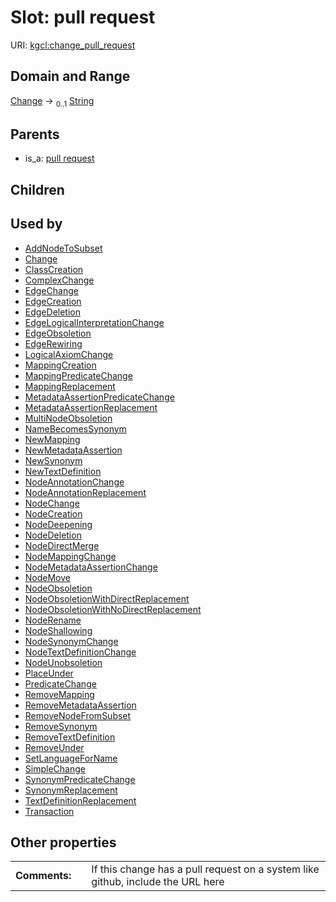 
# Slot: pull request




URI: [kgcl:change_pull_request](http://w3id.org/kgcl/change_pull_request)


## Domain and Range

[Change](Change.md) &#8594;  <sub>0..1</sub> [String](types/String.md)

## Parents

 *  is_a: [pull request](pull_request.md)

## Children


## Used by

 * [AddNodeToSubset](AddNodeToSubset.md)
 * [Change](Change.md)
 * [ClassCreation](ClassCreation.md)
 * [ComplexChange](ComplexChange.md)
 * [EdgeChange](EdgeChange.md)
 * [EdgeCreation](EdgeCreation.md)
 * [EdgeDeletion](EdgeDeletion.md)
 * [EdgeLogicalInterpretationChange](EdgeLogicalInterpretationChange.md)
 * [EdgeObsoletion](EdgeObsoletion.md)
 * [EdgeRewiring](EdgeRewiring.md)
 * [LogicalAxiomChange](LogicalAxiomChange.md)
 * [MappingCreation](MappingCreation.md)
 * [MappingPredicateChange](MappingPredicateChange.md)
 * [MappingReplacement](MappingReplacement.md)
 * [MetadataAssertionPredicateChange](MetadataAssertionPredicateChange.md)
 * [MetadataAssertionReplacement](MetadataAssertionReplacement.md)
 * [MultiNodeObsoletion](MultiNodeObsoletion.md)
 * [NameBecomesSynonym](NameBecomesSynonym.md)
 * [NewMapping](NewMapping.md)
 * [NewMetadataAssertion](NewMetadataAssertion.md)
 * [NewSynonym](NewSynonym.md)
 * [NewTextDefinition](NewTextDefinition.md)
 * [NodeAnnotationChange](NodeAnnotationChange.md)
 * [NodeAnnotationReplacement](NodeAnnotationReplacement.md)
 * [NodeChange](NodeChange.md)
 * [NodeCreation](NodeCreation.md)
 * [NodeDeepening](NodeDeepening.md)
 * [NodeDeletion](NodeDeletion.md)
 * [NodeDirectMerge](NodeDirectMerge.md)
 * [NodeMappingChange](NodeMappingChange.md)
 * [NodeMetadataAssertionChange](NodeMetadataAssertionChange.md)
 * [NodeMove](NodeMove.md)
 * [NodeObsoletion](NodeObsoletion.md)
 * [NodeObsoletionWithDirectReplacement](NodeObsoletionWithDirectReplacement.md)
 * [NodeObsoletionWithNoDirectReplacement](NodeObsoletionWithNoDirectReplacement.md)
 * [NodeRename](NodeRename.md)
 * [NodeShallowing](NodeShallowing.md)
 * [NodeSynonymChange](NodeSynonymChange.md)
 * [NodeTextDefinitionChange](NodeTextDefinitionChange.md)
 * [NodeUnobsoletion](NodeUnobsoletion.md)
 * [PlaceUnder](PlaceUnder.md)
 * [PredicateChange](PredicateChange.md)
 * [RemoveMapping](RemoveMapping.md)
 * [RemoveMetadataAssertion](RemoveMetadataAssertion.md)
 * [RemoveNodeFromSubset](RemoveNodeFromSubset.md)
 * [RemoveSynonym](RemoveSynonym.md)
 * [RemoveTextDefinition](RemoveTextDefinition.md)
 * [RemoveUnder](RemoveUnder.md)
 * [SetLanguageForName](SetLanguageForName.md)
 * [SimpleChange](SimpleChange.md)
 * [SynonymPredicateChange](SynonymPredicateChange.md)
 * [SynonymReplacement](SynonymReplacement.md)
 * [TextDefinitionReplacement](TextDefinitionReplacement.md)
 * [Transaction](Transaction.md)

## Other properties

|  |  |  |
| --- | --- | --- |
| **Comments:** | | If this change has a pull request on a system like github, include the URL here |

